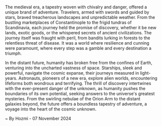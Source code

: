 
The medieval era, a tapestry woven with chivalry and danger, offered a unique brand of adventure. Travelers, armed with swords and guided by stars, braved treacherous landscapes and unpredictable weather. From the bustling marketplaces of Constantinople to the frigid tundras of Scandinavia, each journey held the promise of discovery, whether it be new lands, exotic goods, or the whispered secrets of ancient civilizations.  The journey itself was fraught with peril, from bandits lurking in forests to the relentless threat of disease.  It was a world where resilience and cunning were paramount, where every step was a gamble and every destination a triumph.

In the distant future, humanity has broken free from the confines of Earth, venturing into the uncharted vastness of space.  Starships, sleek and powerful, navigate the cosmic expanse, their journeys measured in light-years.  Astronauts, pioneers of a new era, explore alien worlds, encountering lifeforms both wondrous and terrifying.  The thrill of discovery intertwines with the ever-present danger of the unknown, as humanity pushes the boundaries of its own potential, seeking answers to the universe's greatest mysteries. From the swirling nebulae of the Orion Arm to the distant galaxies beyond, the future offers a boundless tapestry of adventure, a voyage into the heart of the cosmic unknown. 

~ By Hozmi - 07 November 2024
